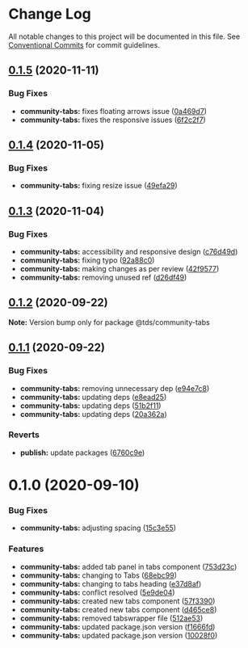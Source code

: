 # Change Log

All notable changes to this project will be documented in this file.
See [Conventional Commits](https://conventionalcommits.org) for commit guidelines.

## [0.1.5](https://github.com/telus/tds-community/compare/@tds/community-tabs@0.1.4...@tds/community-tabs@0.1.5) (2020-11-11)


### Bug Fixes

* **community-tabs:** fixes floating arrows issue ([0a469d7](https://github.com/telus/tds-community/commit/0a469d7d7d1c8b6a807b5831aa9d13852c124a37))
* **community-tabs:** fixes the responsive issues ([6f2c2f7](https://github.com/telus/tds-community/commit/6f2c2f73db4b9d71faa80fb909c2aed7523356fb))





## [0.1.4](https://github.com/telus/tds-community/compare/@tds/community-tabs@0.1.3...@tds/community-tabs@0.1.4) (2020-11-05)


### Bug Fixes

* **community-tabs:** fixing resize issue ([49efa29](https://github.com/telus/tds-community/commit/49efa2979a16ce75399dac7995111057946b6c9e))





## [0.1.3](https://github.com/telus/tds-community/compare/@tds/community-tabs@0.1.2...@tds/community-tabs@0.1.3) (2020-11-04)


### Bug Fixes

* **community-tabs:** accessibility and responsive design ([c76d49d](https://github.com/telus/tds-community/commit/c76d49d817a9e06dd9bdd1acb38dbbb10499b03a))
* **community-tabs:** fixing typo ([92a88c0](https://github.com/telus/tds-community/commit/92a88c0c1d8db97e5da878cdf3d8855d82185a98))
* **community-tabs:** making changes as per review ([42f9577](https://github.com/telus/tds-community/commit/42f9577f8cc9b01a57f798e0439180297b1d5799))
* **community-tabs:** removing unused ref ([d26df49](https://github.com/telus/tds-community/commit/d26df49b4c85d1f145217f5c1557838c6d8e9e28))





## [0.1.2](https://github.com/telus/tds-community/compare/@tds/community-tabs@0.1.1...@tds/community-tabs@0.1.2) (2020-09-22)

**Note:** Version bump only for package @tds/community-tabs





## [0.1.1](https://github.com/telus/tds-community/compare/@tds/community-tabs@0.1.0...@tds/community-tabs@0.1.1) (2020-09-22)


### Bug Fixes

* **community-tabs:** removing unnecessary dep ([e94e7c8](https://github.com/telus/tds-community/commit/e94e7c8f1de7531b039dbff8282fd775c4d4f9c4))
* **community-tabs:** updating deps ([e8ead25](https://github.com/telus/tds-community/commit/e8ead25326af2283119eab2f5e88a49538e47bf7))
* **community-tabs:** updating deps ([51b2f11](https://github.com/telus/tds-community/commit/51b2f11282dd3a4b244916800e802e808869c939))
* **community-tabs:** updating deps ([20a362a](https://github.com/telus/tds-community/commit/20a362a4e0087807f144dd81880cfae3f040ed8e))


### Reverts

* **publish:** update packages ([6760c9e](https://github.com/telus/tds-community/commit/6760c9e97ddb564239f4bbd61b249e5f437938ff))





# 0.1.0 (2020-09-10)


### Bug Fixes

* **community-tabs:** adjusting spacing ([15c3e55](https://github.com/telus/tds-community/commit/15c3e5563810c438ffd259285237f9efa690ddaa))


### Features

* **community-tabs:** added tab panel in tabs component ([753d23c](https://github.com/telus/tds-community/commit/753d23caa1e5f4d057bf2511edab6652cc8d02e6))
* **community-tabs:** changing to Tabs ([68ebc99](https://github.com/telus/tds-community/commit/68ebc99b8ca968fae51943bf9b128ff38c913bf5))
* **community-tabs:** changing to tabs heading ([e37d8af](https://github.com/telus/tds-community/commit/e37d8aff7b62979d0eb9b8b12e4e81f657305489))
* **community-tabs:** conflict resolved ([5e9de04](https://github.com/telus/tds-community/commit/5e9de0478a0bfbaf6d86734f4a13717533773762))
* **community-tabs:** created new tabs component ([57f3390](https://github.com/telus/tds-community/commit/57f3390430cc40635fc4f4cc27daeb0f0349f572))
* **community-tabs:** created new tabs component ([d465ce8](https://github.com/telus/tds-community/commit/d465ce81e997986ffed46c28452fca4e074ac404))
* **community-tabs:** removed tabswrapper file ([512ae53](https://github.com/telus/tds-community/commit/512ae53f4565d47befb9bbe18545417f0074efd9))
* **community-tabs:** updated package.json version ([f1666fd](https://github.com/telus/tds-community/commit/f1666fd1cbf8aa55d407d01d2bac681a250e2940))
* **community-tabs:** updated package.json version ([10028f0](https://github.com/telus/tds-community/commit/10028f0a32c401b27f03350a78adec3d63b5c517))

